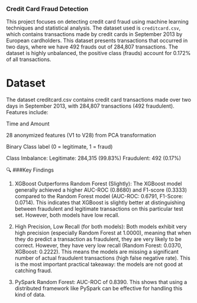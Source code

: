### Credit Card Fraud Detection

This project focuses on detecting credit card fraud using machine learning techniques and statistical analysis. The dataset used is `creditcard.csv`, which contains transactions made by credit cards in September 2013 by European cardholders. This dataset presents transactions that occurred in two days, where we have 492 frauds out of 284,807 transactions. The dataset is highly unbalanced, the positive class (frauds) account for 0.172% of all transactions.

# Dataset 
 
The dataset creditcard.csv contains credit card transactions made over two days in September 2013, with 284,807 transactions (492 fraudulent). Features include:

Time and Amount

28 anonymized features (V1 to V28) from PCA transformation

Binary Class label (0 = legitimate, 1 = fraud)

Class Imbalance:
Legitimate: 284,315 (99.83%)
Fraudulent: 492 (0.17%) 

🔍 ###Key Findings

1. XGBoost Outperforms Random Forest (Slightly): The XGBoost model generally achieved a higher AUC-ROC (0.8680) and F1-score (0.3333) compared to the Random Forest model (AUC-ROC: 0.6791, F1-Score: 0.0714). This indicates that XGBoost is slightly better at distinguishing between fraudulent and legitimate transactions on this particular test set. However, both models have low recall.

2. High Precision, Low Recall (for both models): Both models exhibit very high precision (especially Random Forest at 1.0000), meaning that when they do predict a transaction as fraudulent, they are very likely to be correct. However, they have very low recall (Random Forest: 0.0370, XGBoost: 0.2222). This means the models are missing a significant number of actual fraudulent transactions (high false negative rate). This is the most important practical takeaway: the models are not good at catching fraud.

3. PySpark Random Forest: AUC-ROC of 0.8390. This shows that using a distributed framework like PySpark can be effective for handling this kind of data.
